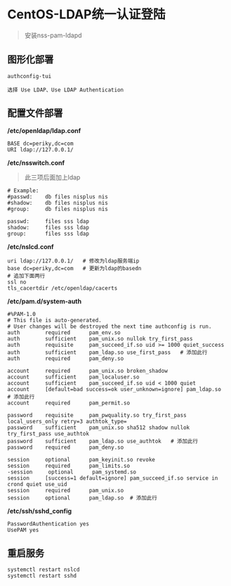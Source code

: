 # CentOS-LDAP统一认证登陆

> 安装nss-pam-ldapd

## 图形化部署

```shell
authconfig-tui

选择 Use LDAP、Use LDAP Authentication
```
 

## 配置文件部署

**/etc/openldap/ldap.conf**

```shell
BASE dc=periky,dc=com
URI ldap://127.0.0.1/
```

**/etc/nsswitch.conf**

> 此三项后面加上ldap

```shell
# Example:
#passwd:    db files nisplus nis
#shadow:    db files nisplus nis
#group:     db files nisplus nis

passwd:     files sss ldap
shadow:     files sss ldap
group:      files sss ldap
```

**/etc/nslcd.conf**

```shell
uri ldap://127.0.0.1/   # 修改为ldap服务端ip
base dc=periky,dc=com   # 更新为ldap的basedn
# 追加下面两行
ssl no
tls_cacertdir /etc/openldap/cacerts
```

**/etc/pam.d/system-auth**

```shell
#%PAM-1.0
# This file is auto-generated.
# User changes will be destroyed the next time authconfig is run.
auth        required      pam_env.so
auth        sufficient    pam_unix.so nullok try_first_pass
auth        requisite     pam_succeed_if.so uid >= 1000 quiet_success
auth        sufficient    pam_ldap.so use_first_pass   # 添加此行
auth        required      pam_deny.so

account     required      pam_unix.so broken_shadow
account     sufficient    pam_localuser.so
account     sufficient    pam_succeed_if.so uid < 1000 quiet
account     [default=bad success=ok user_unknown=ignore] pam_ldap.so   # 添加此行
account     required      pam_permit.so

password    requisite     pam_pwquality.so try_first_pass local_users_only retry=3 authtok_type=
password    sufficient    pam_unix.so sha512 shadow nullok try_first_pass use_authtok
password    sufficient    pam_ldap.so use_authtok   # 添加此行
password    required      pam_deny.so

session     optional      pam_keyinit.so revoke
session     required      pam_limits.so
-session     optional      pam_systemd.so
session     [success=1 default=ignore] pam_succeed_if.so service in crond quiet use_uid
session     required      pam_unix.so
session     optional      pam_ldap.so  # 添加此行
```

**/etc/ssh/sshd_config**

```shell
PasswordAuthentication yes
UsePAM yes
```

## 重启服务

```shell
systemctl restart nslcd
systemctl restart sshd
```
